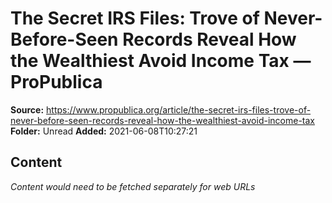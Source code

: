 # The Secret IRS Files: Trove of Never-Before-Seen Records Reveal How the Wealthiest Avoid Income Tax — ProPublica

**Source:** https://www.propublica.org/article/the-secret-irs-files-trove-of-never-before-seen-records-reveal-how-the-wealthiest-avoid-income-tax
**Folder:** Unread
**Added:** 2021-06-08T10:27:21




## Content
*Content would need to be fetched separately for web URLs*
